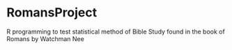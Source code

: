 # RomansProject
R programming to test statistical method of Bible Study found in the book of Romans by Watchman Nee
